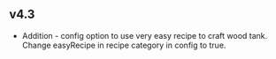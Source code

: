 ## v4.3
* Addition - config option to use very easy recipe to craft wood tank.  
             Change easyRecipe in recipe category in config to true.

